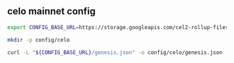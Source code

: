 ## celo mainnet config

```bash
export CONFIG_BASE_URL=https://storage.googleapis.com/cel2-rollup-files/celo

mkdir -p config/celo

curl -L "${CONFIG_BASE_URL}/genesis.json" -o config/celo/genesis.json
```
